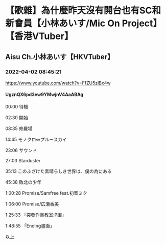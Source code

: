 # 【歌雜】為什麼昨天沒有開台也有SC和新會員【小林あいす/Mic On Project】【香港VTuber】
## Aisu Ch.小林あいす【HKVTuber】
### 2022-04-02 08:45:21
https://www.youtube.com/watch?v=FfZU5zlBx4w
#### UgznQX6pd3ew9YMwjnV4AaABAg
00:00 待機

02:30 開始

08:35 修羅場

14:45 モノクロ∞プルースカイ

23:06 サウンド

27:03 Starduster

35:13 このふざけた素晴らしき世界は、僕の為にある

45:38 敗北の少年

1:00:28 Promise/Samfree feat.初音ミク

1:06:00 Promise/広瀬香美

1:25:33 「突發作業教室:P圖」

1:48:55 「Ending畫面」

以上

